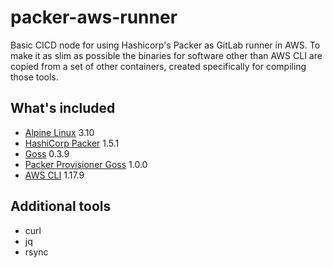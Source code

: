 # packer-aws-runner

Basic CICD node for using Hashicorp's Packer as GitLab runner in AWS. To make it as slim as possible the binaries for software other than AWS CLI are copied from a set of other containers, created specifically for compiling those tools.

## What's included

* [Alpine Linux](https://alpinelinux.org/) 3.10
* [HashiCorp Packer](https://packer.io/) 1.5.1
* [Goss](https://github.com/aelsabbahy/goss/) 0.3.9
* [Packer Provisioner Goss](https://github.com/YaleUniversity/packer-provisioner-goss) 1.0.0
* [AWS CLI](https://aws.amazon.com/cli/) 1.17.9

## Additional tools

* curl
* jq
* rsync

